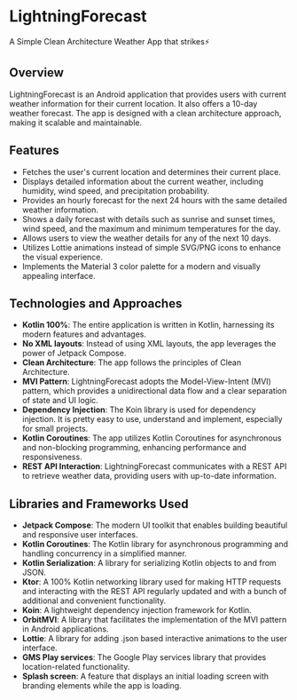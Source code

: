 # LightningForecast
A Simple Clean Architecture Weather App that strikes⚡

## Overview
LightningForecast is an Android application that provides users with current weather information for their current location. It also offers a 10-day weather forecast. The app is designed with a clean architecture approach, making it scalable and maintainable.

## Features
- Fetches the user's current location and determines their current place.
- Displays detailed information about the current weather, including humidity, wind speed, and precipitation probability.
- Provides an hourly forecast for the next 24 hours with the same detailed weather information.
- Shows a daily forecast with details such as sunrise and sunset times, wind speed, and the maximum and minimum temperatures for the day.
- Allows users to view the weather details for any of the next 10 days.
- Utilizes Lottie animations instead of simple SVG/PNG icons to enhance the visual experience.
- Implements the Material 3 color palette for a modern and visually appealing interface.

## Technologies and Approaches
- **Kotlin 100%**: The entire application is written in Kotlin, harnessing its modern features and advantages.
- **No XML layouts**: Instead of using XML layouts, the app leverages the power of Jetpack Compose.
- **Clean Architecture**: The app follows the principles of Clean Architecture.
- **MVI Pattern**: LightningForecast adopts the Model-View-Intent (MVI) pattern, which provides a unidirectional data flow and a clear separation of state and UI logic.
- **Dependency Injection**: The Koin library is used for dependency injection. It is pretty easy to use, understand and implement, especially for small projects.
- **Kotlin Coroutines**: The app utilizes Kotlin Coroutines for asynchronous and non-blocking programming, enhancing performance and responsiveness.
- **REST API Interaction**: LightningForecast communicates with a REST API to retrieve weather data, providing users with up-to-date information.

## Libraries and Frameworks Used
- **Jetpack Compose**: The modern UI toolkit that enables building beautiful and responsive user interfaces.
- **Kotlin Coroutines**: The Kotlin library for asynchronous programming and handling concurrency in a simplified manner.
- **Kotlin Serialization**: A library for serializing Kotlin objects to and from JSON.
- **Ktor**: A 100% Kotlin networking library used for making HTTP requests and interacting with the REST API regularly updated and with a bunch of additional and convenient functionality.
- **Koin**: A lightweight dependency injection framework for Kotlin.
- **OrbitMVI**: A library that facilitates the implementation of the MVI pattern in Android applications.
- **Lottie**: A library for adding .json based interactive animations to the user interface.
- **GMS Play services**: The Google Play services library that provides location-related functionality.
- **Splash screen**: A feature that displays an initial loading screen with branding elements while the app is loading.